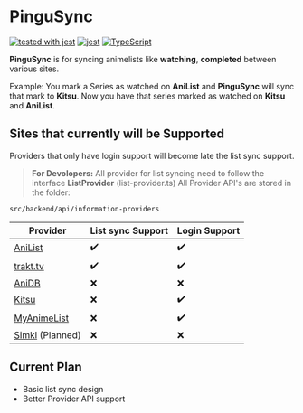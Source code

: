 # PinguSync

[![tested with jest](https://img.shields.io/badge/tested_with-jest-99424f.svg)](https://github.com/facebook/jest) [![jest](https://jestjs.io/img/jest-badge.svg)](https://github.com/facebook/jest)
[![TypeScript](https://badges.frapsoft.com/typescript/code/typescript.png?v=101)](https://github.com/ellerbrock/typescript-badges/)

**PinguSync** is for syncing animelists like **watching**, **completed** between various sites.

Example: You mark a Series as watched on **AniList** and **PinguSync** will sync that mark to **Kitsu**.
Now you have that series marked as watched on **Kitsu** and **AniList**.

## Sites that currently will be Supported

Providers that only have login support will become late the list sync support.

> **For Devolopers:**
> All provider for list syncing need to follow the interface **ListProvider** (list-provider.ts)
> All Provider API's are stored in the folder:

    src/backend/api/information-providers

| Provider | List sync Support | Login Support|
|--|--|--|
|[AniList](https://anilist.co/)| ✔️ | ✔️
|[trakt.tv](https://trakt.tv/)| ✔️ | ✔️
|[AniDB](http://anidb.net/)| ❌ | ❌
|[Kitsu](https://kitsu.io/)| ❌ | ✔️
|[MyAnimeList](https://myanimelist.net/)| ❌ | ✔️
|[Simkl](https://simkl.com/) (Planned)| ❌ | ❌

## Current Plan

- Basic list sync design
- Better Provider API support
